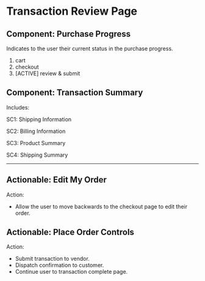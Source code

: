 # Transaction Review Page

## Component: Purchase Progress

Indicates to the user their current status in the purchase progress.

1. cart
2. checkout
3. [ACTIVE] review & submit

## Component: Transaction Summary

Includes:

SC1: Shipping Information

SC2: Billing Information

SC3: Product Summary

SC4: Shipping Summary

---

## Actionable: Edit My Order

Action:

- Allow the user to move backwards to the checkout page to edit their order.

## Actionable: Place Order Controls

Action:

- Submit transaction to vendor.
- Dispatch confirmation to customer.
- Continue user to transaction complete page.